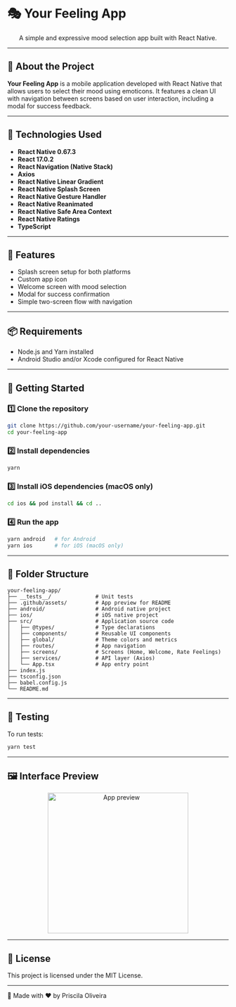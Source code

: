 # 🎭 Your Feeling App

<p align="center">A simple and expressive mood selection app built with React Native.</p>

---

## 📖 About the Project

**Your Feeling App** is a mobile application developed with React Native that allows users to select their mood using emoticons. It features a clean UI with navigation between screens based on user interaction, including a modal for success feedback.

---

## 🚀 Technologies Used

- **React Native 0.67.3**
- **React 17.0.2**
- **React Navigation (Native Stack)**
- **Axios**
- **React Native Linear Gradient**
- **React Native Splash Screen**
- **React Native Gesture Handler**
- **React Native Reanimated**
- **React Native Safe Area Context**
- **React Native Ratings**
- **TypeScript**

---

## 🧠 Features

- Splash screen setup for both platforms
- Custom app icon
- Welcome screen with mood selection
- Modal for success confirmation
- Simple two-screen flow with navigation

---

## 📦 Requirements

- Node.js and Yarn installed
- Android Studio and/or Xcode configured for React Native

---

## 🧰 Getting Started

### 1️⃣ Clone the repository
```bash
git clone https://github.com/your-username/your-feeling-app.git
cd your-feeling-app
```

### 2️⃣ Install dependencies
```bash
yarn
```

### 3️⃣ Install iOS dependencies (macOS only)
```bash
cd ios && pod install && cd ..
```

### 4️⃣ Run the app
```bash
yarn android   # for Android
yarn ios       # for iOS (macOS only)
```

---

## 📂 Folder Structure

```
your-feeling-app/
├── __tests__/              # Unit tests
├── .github/assets/         # App preview for README
├── android/                # Android native project
├── ios/                    # iOS native project
├── src/                    # Application source code
│   ├── @types/             # Type declarations
│   ├── components/         # Reusable UI components
│   ├── global/             # Theme colors and metrics
│   ├── routes/             # App navigation
│   ├── screens/            # Screens (Home, Welcome, Rate Feelings)
│   ├── services/           # API layer (Axios)
│   └── App.tsx             # App entry point
├── index.js
├── tsconfig.json
├── babel.config.js
└── README.md
```

---

## 🧪 Testing

To run tests:
```bash
yarn test
```

---

## 🖼 Interface Preview

<p align="center">
  <img src=".github/assets/app.gif" width="320" alt="App preview"/>
</p>

---

## 📄 License

This project is licensed under the MIT License.

---

🚀 Made with ❤️ by Priscila Oliveira

